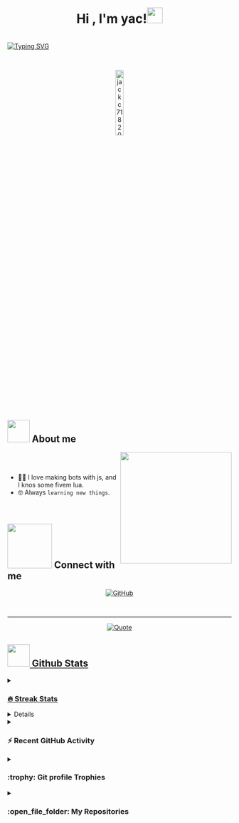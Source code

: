 <h1 align="center">Hi , I'm yac!<img src="https://media.giphy.com/media/hvRJCLFzcasrR4ia7z/giphy.gif" width="35"></h1>
<p align="center">

<br/><a href="https://github.com/jackc71820"><img src="https://readme-typing-svg.demolab.com?font=Fira+Code&weight=100&pause=1000&color=15F7E6&background=FF000000&width=435&lines=FiveM+Developer+%7C+Learning+Lua;Wanting+To+Learn+JavaScript" alt="Typing SVG" /></a>

<br>

<p align="center"> 
	<img src="https://komarev.com/ghpvc/?username=FuriousFoxGG&label=Profile%20views&color=555555&labelColor=000000&style=for-the-badge" alt="jackc71820" width=19.40%/>

</p>

	
## <picture><img src = "https://github.com/7oSkaaa/7oSkaaa/blob/main/Images/about_me.gif?raw=true" width = 50px></picture> About me

<picture> <img align="right" src="https://github.com/7oSkaaa/7oSkaaa/blob/main/Images/Right_Side.gif?raw=true" width = 250px></picture>

<br><br>

- :technologist: I love making bots with js, and I knos some fivem lua.
- :nerd_face: Always `learning new things`.
<br>

## <picture> <img src="https://github.com/7oSkaaa/7oSkaaa/blob/main/Images/Connect-with-me.gif?raw=true" width="100px"> </picture> Connect with me
<p align="center">
	<a href="https://github.com/jackc71820"><img src="https://img.shields.io/badge/github-%23181717.svg?style=plastic&logo=github&logoColor=white" alt="GitHub"/></a>
</p>

<br> 

---

<p align = "center">
	<a href="https://github.com/FuriousFoxGG/FuriousFoxGG"> <img alt = "Quote" src="https://quotes-github-readme.vercel.app/api?type=horizontal&theme=tokyonight&animation=grow_out_in&quoteCategory=programming">
</p>

## <picture> <img src = "https://github.com/7oSkaaa/7oSkaaa/blob/main/Images/Statistics.gif?raw=true" width = 50px>  </picture> Github Stats

<details><summary><h3> 🔥 Streak Stats</h3></summary>

----	

<p align="center"><img src="https://github-readme-streak-stats.herokuapp.com/?user=FuriousFoxGG&theme=tokyonight_duo" alt="FuriousFoxGG" /></p>

</details>
  
<details><summary><h3>💻 GitHub Profile Stats</h3></summary>

----
	
<p align="center">
    <a href="https://github.com/FuriousFoxGG/FuriousFoxGG">
	    <img alt="FuriousFoxGG's Github Stats" src="https://github-readme-stats.vercel.app/api?username=FuriousFoxGG&show_icons=true&count_private=true&locale=en&theme=tokyonight&layout=compact" height="230px"/></a>
	  <img src="https://github-readme-stats.vercel.app/api/top-langs?username=FuriousFoxGG&langs_count=10&show_icons=true&locale=en&theme=tokyonight" alt="FuriousFoxGG" height="230px"/>
<br/>

  <b>Note:</b> Top languages is only a metric of the languages my public code consists of and doesn't reflect experience or skill level.
  </p>
</details>

<details><summary><h3>⚡ Recent GitHub Activity</h3></summary>

----
	
[![FuriousFoxGG's github activity graph](https://github-readme-activity-graph.cyclic.app/graph?username=FuriousFoxGG&theme=github)](https://github.com/7oSkaaa/github-readme-activity-graph)

 
</details>

<details><summary> <h3> :trophy: Git profile Trophies </h3></summary>

----
	
<p align="center"> <a href="https://github.com/FuriousFoxGG/FuriousFoxGG"><img src="https://github-profile-trophy.vercel.app/?username=FuriousFoxGG&layout=compact&theme=tokyonight&column=4&margin-w=15&margin-h=15" alt="FuriousFoxGG" /></a> </p>

[![@FuriousFoxGG's Holopin board](https://holopin.io/api/user/board?user=FuriousFoxGG)](https://holopin.io/@FuriousFoxGG)
	
</details>
	
<details><summary><h3> :open_file_folder: My Repositories </h3></summary>

----
	
<div>
  <p align="center">
	<a href="https://github.com/FuriousFoxGG/M-AOP">
      		<img src="https://github-readme-stats.vercel.app/api/pin/?username=FuriousFoxGG&repo=M-AOP&theme=tokyonight" alt="GitHub Stats" />
    	</a>
	<a href="https://github.com/FuriousFoxGG/M-Teleport">
      		<img src="https://github-readme-stats.vercel.app/api/pin/?username=FuriousFoxGG&repo=M-Teleport&theme=tokyonight" alt="GitHub Stats" />
    	</a>
	<a href="https://github.com/FuriousFoxGG/M-Duty">
      		<img src="https://github-readme-stats.vercel.app/api/pin/?username=FuriousFoxGG&repo=M-Duty&theme=tokyonight" alt="GitHub Stats" />
    	</a>
	<a href="https://github.com/FuriousFoxGG/M-VehBlacklist">
      		<img src="https://github-readme-stats.vercel.app/api/pin/?username=FuriousFoxGG&repo=M-VehBlacklist&theme=tokyonight" alt="GitHub Stats" />
    	</a>
		<a href="https://github.com/FuriousFoxGG/M-Announce">
      		<img src="https://github-readme-stats.vercel.app/api/pin/?username=FuriousFoxGG&repo=M-Announce&theme=tokyonight" alt="GitHub Stats" />
    	</a>
  </p>
</div>
</details>